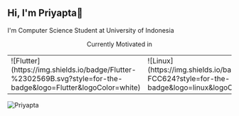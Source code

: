 ## Hi, I'm Priyapta👋
I'm Computer Science Student at University of Indonesia
<br>
<center>Currently Motivated in</center>
<table>
  <tr>
    <td> 
      ![Flutter](https://img.shields.io/badge/Flutter-%2302569B.svg?style=for-the-badge&logo=Flutter&logoColor=white)
    </td>
    <td>
      ![Linux](https://img.shields.io/badge/Linux-FCC624?style=for-the-badge&logo=linux&logoColor=black)
    </td>
    <td>
      ![Java](https://img.shields.io/badge/java-%23ED8B00.svg?style=for-the-badge&logo=openjdk&logoColor=white)
    </td>
    <td>
      ![Pandas](https://img.shields.io/badge/pandas-%23150458.svg?style=for-the-badge&logo=pandas&logoColor=white)
    </td>
  </tr>
</table>




<p><img align="left" src="https://github-readme-stats.vercel.app/api/top-langs?username=Priyapta&show_icons=true&locale=en&layout=compact&theme=chartreuse-dark" alt="Priyapta" /></p>


<!--
**Priyapta/Priyapta** is a ✨ _special_ ✨ repository because its `README.md` (this file) appears on your GitHub profile.

Here are some ideas to get you started:

- 🔭 I’m currently working on ...
- 🌱 I’m currently learning ...
- 👯 I’m looking to collaborate on ...
- 🤔 I’m looking for help with ...
- 💬 Ask me about ...
- 📫 How to reach me: ...
- 😄 Pronouns: ...
- ⚡ Fun fact: ...
-->
